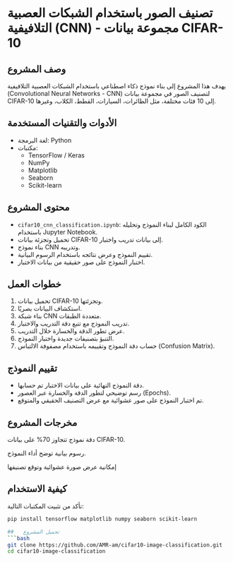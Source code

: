 # تصنيف الصور باستخدام الشبكات العصبية التلافيفية (CNN) - مجموعة بيانات CIFAR-10

##  وصف المشروع
يهدف هذا المشروع إلى بناء نموذج ذكاء اصطناعي باستخدام الشبكات العصبية التلافيفية (Convolutional Neural Networks - CNN) لتصنيف الصور في مجموعة بيانات CIFAR-10 إلى 10 فئات مختلفة، مثل الطائرات، السيارات، القطط، الكلاب، وغيرها.

##  الأدوات والتقنيات المستخدمة
- لغة البرمجة: Python
- مكتبات:
  - TensorFlow / Keras
  - NumPy
  - Matplotlib
  - Seaborn
  - Scikit-learn

##  محتوى المشروع
- `cifar10_cnn_classification.ipynb`: الكود الكامل لبناء النموذج وتحليله باستخدام Jupyter Notebook.
- تحميل وتجزئة بيانات CIFAR-10 إلى بيانات تدريب واختبار.
- بناء نموذج CNN وتدريبه.
- تقييم النموذج وعرض نتائجه باستخدام الرسوم البيانية.
- اختبار النموذج على صور حقيقية من بيانات الاختبار.

##  خطوات العمل
1. تحميل بيانات CIFAR-10 وتجزئتها.
2. استكشاف البيانات بصريًا.
3. بناء شبكة CNN متعددة الطبقات.
4. تدريب النموذج مع تتبع دقة التدريب والاختبار.
5. عرض تطور الدقة والخسارة خلال التدريب.
6. التنبؤ بتصنيفات جديدة واختبار النموذج.
7. حساب دقة النموذج وتقييمه باستخدام مصفوفة الالتباس (Confusion Matrix).

##  تقييم النموذج
- دقة النموذج النهائية على بيانات الاختبار تم حسابها.
- رسم توضيحي لتطور الدقة والخسارة عبر العصور (Epochs).
- تم اختبار النموذج على صور عشوائية مع عرض التصنيف الحقيقي والمتوقع.

## مخرجات المشروع
دقة نموذج تتجاوز 70% على بيانات CIFAR-10.

رسوم بيانية توضح أداء النموذج.


إمكانية عرض صورة عشوائية وتوقع تصنيفها
##  كيفية الاستخدام
 تأكد من تثبيت المكتبات التالية:
```bash
pip install tensorflow matplotlib numpy seaborn scikit-learn

##   تحميل المشروع
```bash
git clone https://github.com/AMR-am/cifar10-image-classification.git
cd cifar10-image-classification

